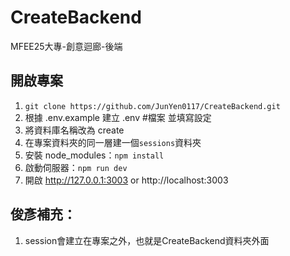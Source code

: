 # CreateBackend
MFEE25大專-創意迴廊-後端

## 開啟專案
1. `git clone https://github.com/JunYen0117/CreateBackend.git`
2. 根據 .env.example 建立 .env #檔案 並填寫設定
3. 將資料庫名稱改為 create
4. 在專案資料夾的同一層建一個`sessions`資料夾
5. 安裝 node_modules：`npm install`
6. 啟動伺服器：`npm run dev`
7. 開啟 http://127.0.0.1:3003 or http://localhost:3003

## 俊彥補充：
1. session會建立在專案之外，也就是CreateBackend資料夾外面